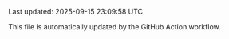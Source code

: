 Last updated: 2025-09-15 23:09:58 UTC

This file is automatically updated by the GitHub Action workflow.
